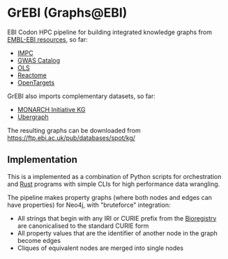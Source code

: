 # GrEBI (Graphs@EBI)

EBI Codon HPC pipeline for building integrated knowledge graphs from [EMBL-EBI resources](https://www.ebi.ac.uk/services/data-resources-and-tools), so far:

* [IMPC](https://www.mousephenotype.org/)
* [GWAS Catalog](https://www.ebi.ac.uk/gwas)
* [OLS](https://www.ebi.ac.uk/ols4)
* [Reactome](https://reactome.org/)
* [OpenTargets](https://www.opentargets.org/)

GrEBI also imports complementary datasets, so far:

* [MONARCH Initiative KG](https://monarch-initiative.github.io/monarch-ingest/Sources/)
* [Ubergraph](https://github.com/INCATools/ubergraph)

The resulting graphs can be downloaded from https://ftp.ebi.ac.uk/pub/databases/spot/kg/

## Implementation

This is a implemented as a combination of Python scripts for orchestration and [Rust](https://www.rust-lang.org/) programs with simple CLIs for high performance data wrangling.

The pipeline makes property graphs (where both nodes and edges can have properties) for Neo4j, with "bruteforce" integration:

* All strings that begin with any IRI or CURIE prefix from the [Bioregistry](https://bioregistry.io/) are canonicalised to the standard CURIE form
* All property values that are the identifier of another node in the graph become edges
* Cliques of equivalent nodes are merged into single nodes




